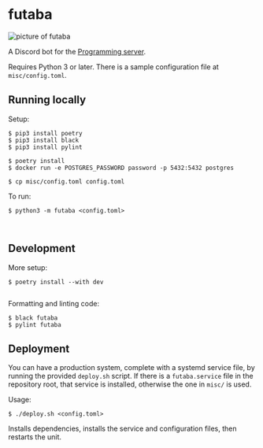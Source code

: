 # futaba

![picture of futaba](images/futaba-portrait.png)


A Discord bot for the [Programming server](https://discord.gg/010z0Kw1A9ql5c1Qe).

Requires Python 3 or later. There is a sample configuration file at `misc/config.toml`.




## Running locally
Setup:
```
$ pip3 install poetry
$ pip3 install black
$ pip3 install pylint

$ poetry install
$ docker run -e POSTGRES_PASSWORD password -p 5432:5432 postgres

$ cp misc/config.toml config.toml

```

To run:
```
$ python3 -m futaba <config.toml>



```

## Development
More setup:
```
$ poetry install --with dev


```

Formatting and linting code:
```
$ black futaba
$ pylint futaba
```

## Deployment
You can have a production system, complete with a systemd service file, by running the provided
`deploy.sh` script. If there is a `futaba.service` file in the repository root, that service is installed, otherwise the one in `misc/` is used.

Usage:
```
$ ./deploy.sh <config.toml>
```

Installs dependencies, installs the service and configuration files, then restarts the unit.
